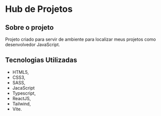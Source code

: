 # Hub de Projetos

## Sobre o projeto

Projeto criado para servir de ambiente para localizar meus projetos como desenvolvedor JavaScript.

## Tecnologias Utilizadas

- HTML5,
- CSS3,
- SASS,
- JacaScript
- Typescript,
- ReactJS,
- Tailwind,
- Vite.